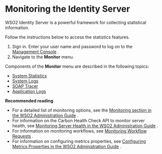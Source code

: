 # Monitoring the Identity Server

WSO2 Identity Server is a powerful framework for collecting statistical
information.

Follow the instructions below to access the statistics features.

1.  Sign in. Enter your user name and password to log on to the
    [Management Console](../../setup/getting-started-with-the-management-console)
    .
2.  Navigate to the **Monitor** menu.

Components of the **Monitor** menu are described in the following
topics:

-   [System Statistics](_System_Statistics_)
-   [System Logs](_System_Logs_)
-   [SOAP Tracer](../../using-wso2-identity-server/soap-tracer_)
-   [Application Logs](_Application_Logs_)

**Recommended reading**

-   For a detailed list of monitoring options, see the [Monitoring
    section in the WSO2 Administration
    Guide](https://docs.wso2.com/display/ADMIN44x/Monitoring) .
-   For information on the Carbon Health Check API to monitor server
    health, see [Monitoring Server Health in the WSO2 Administration
    Guide](https://docs.wso2.com/display/ADMIN44x/Monitoring+Server+Health)
    .
-   For information on monitoring workflows, see [Monitoring Workflow
    Requests](_Monitoring_Workflow_Requests_) .
-   For information on configuring metrics properties, see [Configuring
    Metrics Properties in the WSO2 Administration
    Guide](https://docs.wso2.com/display/ADMIN44x/Configuring+Metrics+Properties)
    .
